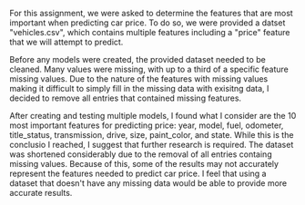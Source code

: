 For this assignment, we were asked to determine the features that are most important when predicting car price. To do so, we were provided a datset "vehicles.csv", which contains multiple features including a "price" feature that we will attempt to predict.

Before any models were created, the provided dataset needed to be cleaned. Many values were missing, with up to a third of a specific feature missing values. Due to the nature of the features with missing values making it difficult to simply fill in the missing data with exisitng data, I decided to remove all entries that contained missing features.

After creating and testing multiple models, I found what I consider are the 10 most important features for predicting price: year, model, fuel, odometer, title_status, transmission, drive, size, paint_color, and state. While this is the conclusio I reached, I suggest that further research is required. The dataset was shortened considerably due to the removal of all entries containg missing values. Because of this, some of the results may not accurately represent the features needed to predict car price. I feel that using a dataset that doesn't have any missing data would be able to provide more accurate results.

